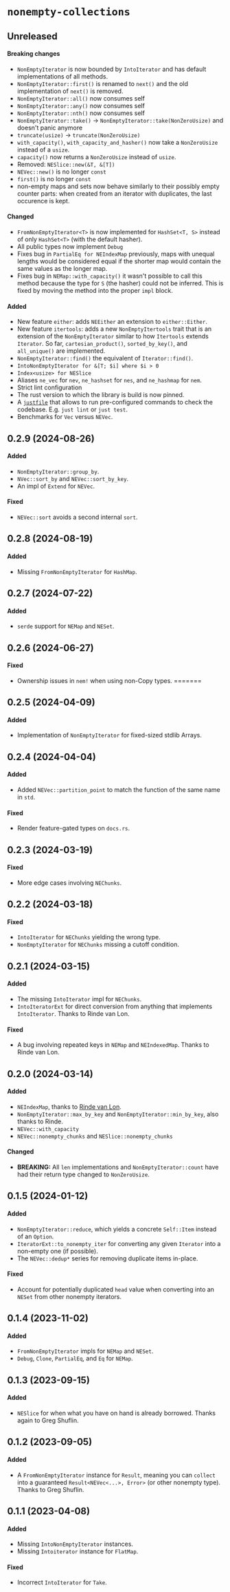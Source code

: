 # `nonempty-collections`

## Unreleased

#### Breaking changes
- `NonEmptyIterator` is now bounded by `IntoIterator` and has default implementations of all methods.
- `NonEmptyIterator::first()` is renamed to `next()` and the old implementation of `next()` is removed.
- `NonEmptyIterator::all()` now consumes self
- `NonEmptyIterator::any()` now consumes self
- `NonEmptyIterator::nth()` now consumes self
- `NonEmptyIterator::take()` -> `NonEmptyIterator::take(NonZeroUsize)` and doesn't panic anymore
- `truncate(usize)` -> `truncate(NonZeroUsize)`
- `with_capacity()`, `with_capacity_and_hasher()` now take a `NonZeroUsize` instead of a `usize`.
- `capacity()` now returns a `NonZeroUsize` instead of `usize`.
- Removed: `NESlice::new(&T, &[T])`
- `NEVec::new()` is no longer `const`
- `first()` is no longer `const`
- non-empty maps and sets now behave similarly to their possibly empty counter parts: when created from an iterator with duplicates, the last occurence is kept.

#### Changed
- `FromNonEmptyIterator<T>` is now implemented for `HashSet<T, S>` instead of only `HashSet<T>` (with the default hasher).
- All public types now implement `Debug`
- Fixes bug in `PartialEq for NEIndexMap` previously, maps with unequal lengths would be considered equal if the shorter map would contain the same values as the longer map.
- Fixes bug in `NEMap::with_capacity()` it wasn't possible to call this method because the type for `S` (the hasher) could not be inferred. This is fixed by moving the method into the proper `impl` block.

#### Added
 - New feature `either`: adds `NEEither` an extension to `either::Either`.
 - New feature `itertools`: adds a new `NonEmptyItertools` trait that is an extension of the `NonEmptyIterator` similar to how `Itertools` extends `Iterator`. So far, `cartesian_product()`, `sorted_by_key()`, and `all_unique()` are implemented. 
 - `NonEmptyIterator::find()` the equivalent of `Iterator::find()`.
 - `IntoNonEmptyIterator for &[T; $i] where $i > 0`
 - `Index<usize> for NESlice`
 - Aliases `ne_vec` for `nev`, `ne_hashset` for `nes`, and `ne_hashmap` for `nem`.
 - Strict lint configuration
 - The rust version to which the library is build is now pinned.
 - A [`justfile`](https://github.com/casey/just) that allows to run pre-configured commands to check the codebase. E.g. `just lint` or `just test`.
 - Benchmarks for `Vec` versus `NEVec`.


## 0.2.9 (2024-08-26)

#### Added

- `NonEmptyIterator::group_by`.
- `NVec::sort_by` and `NEVec::sort_by_key`.
- An impl of `Extend` for `NEVec`.

#### Fixed

- `NEVec::sort` avoids a second internal `sort`.

## 0.2.8 (2024-08-19)

#### Added

- Missing `FromNonEmptyIterator` for `HashMap`.

## 0.2.7 (2024-07-22)

#### Added

- `serde` support for `NEMap` and `NESet`.

## 0.2.6 (2024-06-27)

#### Fixed

- Ownership issues in `nem!` when using non-Copy types.
=======

## 0.2.5 (2024-04-09)

#### Added

- Implementation of `NonEmptyIterator` for fixed-sized stdlib Arrays.

## 0.2.4 (2024-04-04)

#### Added

- Added `NEVec::partition_point` to match the function of the same name in `std`.

#### Fixed

- Render feature-gated types on `docs.rs`.

## 0.2.3 (2024-03-19)

#### Fixed

- More edge cases involving `NEChunks`.

## 0.2.2 (2024-03-18)

#### Fixed

- `IntoIterator` for `NEChunks` yielding the wrong type.
- `NonEmptyIterator` for `NEChunks` missing a cutoff condition.

## 0.2.1 (2024-03-15)

#### Added

- The missing `IntoIterator` impl for `NEChunks`.
- `IntoIteratorExt` for direct conversion from anything that implements
  `IntoIterator`. Thanks to Rinde van Lon.

#### Fixed

- A bug involving repeated keys in `NEMap` and `NEIndexedMap`. Thanks to Rinde van Lon.

## 0.2.0 (2024-03-14)

#### Added

- `NEIndexMap`, thanks to [Rinde van Lon](https://github.com/rinde/).
- `NonEmptyIterator::max_by_key` and `NonEmptyIterator::min_by_key`, also thanks to Rinde.
- `NEVec::with_capacity`
- `NEVec::nonempty_chunks` and `NESlice::nonempty_chunks`

#### Changed

- **BREAKING:** All `len` implementations and `NonEmptyIterator::count` have had
  their return type changed to `NonZeroUsize`.

## 0.1.5 (2024-01-12)

#### Added

- `NonEmptyIterator::reduce`, which yields a concrete `Self::Item` instead of an
  `Option`.
- `IteratorExt::to_nonempty_iter` for converting any given `Iterator` into a
  non-empty one (if possible).
- The `NEVec::dedup*` series for removing duplicate items in-place.

#### Fixed

- Account for potentially duplicated `head` value when converting into an
  `NESet` from other nonempty iterators.

## 0.1.4 (2023-11-02)

#### Added

- `FromNonEmptyIterator` impls for `NEMap` and `NESet`.
- `Debug`, `Clone`, `PartialEq`, and `Eq` for `NEMap`.

## 0.1.3 (2023-09-15)

#### Added

- `NESlice` for when what you have on hand is already borrowed. Thanks again to
  Greg Shuflin.

## 0.1.2 (2023-09-05)

#### Added

- A `FromNonEmptyIterator` instance for `Result`, meaning you can `collect` into
  a guaranteed `Result<NEVec<...>, Error>` (or other nonempty type). Thanks to
  Greg Shuflin.

## 0.1.1 (2023-04-08)

#### Added

- Missing `IntoNonEmptyIterator` instances.
- Missing `Intoiterator` instance for `FlatMap`.

#### Fixed

- Incorrect `IntoIterator` for `Take`.
